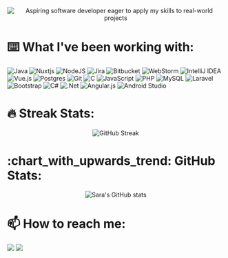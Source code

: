 
<p align="center">
  <img src="https://user-images.githubusercontent.com/100767697/228517763-f6c0a9b1-3345-4445-9a20-713112e3b6d7.png" alt="Aspiring software developer eager to apply my skills to real-world projects">
</p>

<h1>⌨️  What I've been working with:</h1>

  ![Java](https://img.shields.io/badge/java-%23ED8B00.svg?style=for-the-badge&logo=java&logoColor=white)
  ![Nuxtjs](https://img.shields.io/badge/Nuxt-002E3B?style=for-the-badge&logo=nuxtdotjs&logoColor=#00DC82)
  ![NodeJS](https://img.shields.io/badge/node.js-6DA55F?style=for-the-badge&logo=node.js&logoColor=white)
  ![Jira](https://img.shields.io/badge/jira-%230A0FFF.svg?style=for-the-badge&logo=jira&logoColor=white)
  ![Bitbucket](https://img.shields.io/badge/bitbucket-%230047B3.svg?style=for-the-badge&logo=bitbucket&logoColor=white)
  ![WebStorm](https://img.shields.io/badge/webstorm-143?style=for-the-badge&logo=webstorm&logoColor=white&color=black)
  ![IntelliJ IDEA](https://img.shields.io/badge/IntelliJIDEA-000000.svg?style=for-the-badge&logo=intellij-idea&logoColor=white)
  ![Vue.js](https://img.shields.io/badge/vuejs-%2335495e.svg?style=for-the-badge&logo=vuedotjs&logoColor=%234FC08D)
  ![Postgres](https://img.shields.io/badge/postgres-%23316192.svg?style=for-the-badge&logo=postgresql&logoColor=white)
  ![Git](https://img.shields.io/badge/git-%23F05033.svg?style=for-the-badge&logo=git&logoColor=white)
  ![C](https://img.shields.io/badge/c-%2300599C.svg?style=for-the-badge&logo=c&logoColor=white)
  ![JavaScript](https://img.shields.io/badge/javascript-%23323330.svg?style=for-the-badge&logo=javascript&logoColor=%23F7DF1E)
  ![PHP](https://img.shields.io/badge/php-%23777BB4.svg?style=for-the-badge&logo=php&logoColor=white)
  ![MySQL](https://img.shields.io/badge/mysql-%2300f.svg?style=for-the-badge&logo=mysql&logoColor=white)
  ![Laravel](https://img.shields.io/badge/laravel-%23FF2D20.svg?style=for-the-badge&logo=laravel&logoColor=white)
  ![Bootstrap](https://img.shields.io/badge/bootstrap-%23563D7C.svg?style=for-the-badge&logo=bootstrap&logoColor=white)
  ![C#](https://img.shields.io/badge/c%23-%23239120.svg?style=for-the-badge&logo=c-sharp&logoColor=white)
  ![.Net](https://img.shields.io/badge/.NET-5C2D91?style=for-the-badge&logo=.net&logoColor=white)
  ![Angular.js](https://img.shields.io/badge/angular.js-%23E23237.svg?style=for-the-badge&logo=angularjs&logoColor=white)
  ![Android Studio](https://img.shields.io/badge/Android%20Studio-3DDC84.svg?style=for-the-badge&logo=android-studio&logoColor=white)

<h1>🔥 Streak Stats:</h1>
<p align="center">
  <img src="https://streak-stats.demolab.com/?user=sfilipa&theme=transparent" alt="GitHub Streak" />
</p>

<h1>:chart_with_upwards_trend: GitHub Stats:</h1>
<p align="center">
  <img src="https://github-readme-stats.vercel.app/api?username=sfilipa&show_icons=true&theme=transparent" alt="Sara's GitHub stats" />
</p>


<h1>📫 How to reach me: </h1>

[<img src="https://img.shields.io/badge/Gmail-D14836?style=for-the-badge&logo=gmail&logoColor=white" />](mailto:sarafsmartins3@gmail.com) [<img src="https://img.shields.io/badge/LinkedIn-0077B5?style=for-the-badge&logo=linkedin&logoColor=white" />](https://www.linkedin.com/in/sarafsmartins3/)

